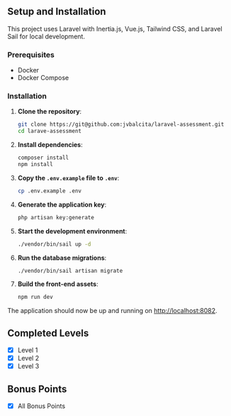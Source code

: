 ## Setup and Installation

This project uses Laravel with Inertia.js, Vue.js, Tailwind CSS, and Laravel Sail for local development.

### Prerequisites

- Docker
- Docker Compose

### Installation

1. **Clone the repository**:
    ```sh
    git clone https://git@github.com:jvbalcita/laravel-assessment.git
    cd larave-assessment
    ```

2. **Install dependencies**:
    ```sh
    composer install
    npm install
    ```

3. **Copy the `.env.example` file to `.env`**:
    ```sh
    cp .env.example .env
    ```

4. **Generate the application key**:
    ```sh
    php artisan key:generate
    ```

5. **Start the development environment**:
    ```sh
    ./vendor/bin/sail up -d
    ```

6. **Run the database migrations**:
    ```sh
    ./vendor/bin/sail artisan migrate
    ```

7. **Build the front-end assets**:
    ```sh
    npm run dev
    ```

The application should now be up and running on [http://localhost:8082](http://localhost:8082).

## Completed Levels

- [x] Level 1
- [x] Level 2
- [x] Level 3

## Bonus Points

- [x] All Bonus Points
